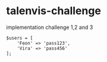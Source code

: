 # talenvis-challenge

implementation challenge 1,2 and 3

```
$users = [
    'Feon' => 'pass123',
    'Vira' => 'pass456'
];
```